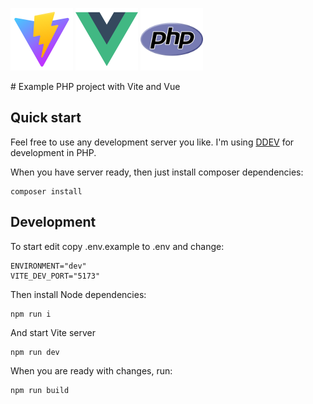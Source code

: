 <p float="left">
  <img src="readme/image.png" alt="drawing" height="100"/>
  <img src="readme/image-3.png" alt="drawing" height="100"/>
  <img src="readme/image-4.png" alt="drawing" height="100"/>
</p>
# Example PHP project with Vite and Vue

## Quick start
Feel free to use any development server you like.
I'm using [DDEV](https://ddev.com/) for development in PHP.

When you have server ready, then just install composer dependencies:
```
composer install
```


## Development
To start edit copy .env.example to .env and change:
```
ENVIRONMENT="dev"
VITE_DEV_PORT="5173"
```

Then install Node dependencies:
```
npm run i
```

And start Vite server
```
npm run dev
```

When you are ready with changes, run:
```
npm run build
```
